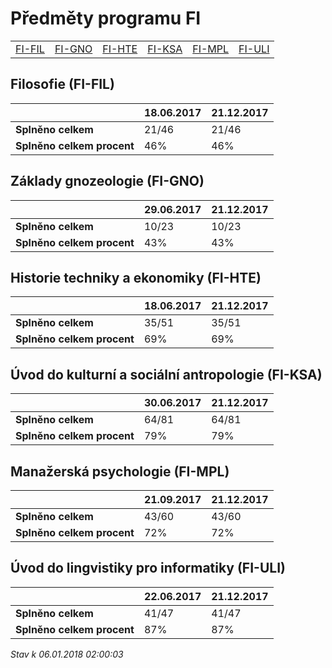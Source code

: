 # Předměty programu FI


| | | | | | |
|-|-|-|-|-|-|
|[FI-FIL](#filosofie-fi-fil) | [FI-GNO](#základy-gnozeologie-fi-gno) | [FI-HTE](#historie-techniky-a-ekonomiky-fi-hte) | [FI-KSA](#úvod-do-kulturní-a-sociální-antropologie-fi-ksa) | [FI-MPL](#manažerská-psychologie-fi-mpl) | [FI-ULI](#úvod-do-lingvistiky-pro-informatiky-fi-uli)|

        
## Filosofie (FI-FIL)

|                          |18.06.2017|21.12.2017|
|--------------------------|--------------------|--------------------|
|**Splněno celkem**        |21/46|21/46|
|**Splněno celkem procent**|46%|46%|


## Základy gnozeologie (FI-GNO)

|                          |29.06.2017|21.12.2017|
|--------------------------|--------------------|--------------------|
|**Splněno celkem**        |10/23|10/23|
|**Splněno celkem procent**|43%|43%|


## Historie techniky a ekonomiky (FI-HTE)

|                          |18.06.2017|21.12.2017|
|--------------------------|--------------------|--------------------|
|**Splněno celkem**        |35/51|35/51|
|**Splněno celkem procent**|69%|69%|


## Úvod do kulturní a sociální antropologie (FI-KSA)

|                          |30.06.2017|21.12.2017|
|--------------------------|--------------------|--------------------|
|**Splněno celkem**        |64/81|64/81|
|**Splněno celkem procent**|79%|79%|


## Manažerská psychologie (FI-MPL)

|                          |21.09.2017|21.12.2017|
|--------------------------|--------------------|--------------------|
|**Splněno celkem**        |43/60|43/60|
|**Splněno celkem procent**|72%|72%|


## Úvod do lingvistiky pro informatiky (FI-ULI)

|                          |22.06.2017|21.12.2017|
|--------------------------|--------------------|--------------------|
|**Splněno celkem**        |41/47|41/47|
|**Splněno celkem procent**|87%|87%|




*Stav k 06.01.2018 02:00:03*